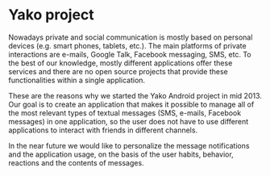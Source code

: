 Yako project
==============================

Nowadays private and social communication is mostly based on personal devices (e.g. smart phones, tablets, etc.).
The main platforms of private interactions are e-mails, Google Talk, Facebook messaging, SMS, etc.
To the best of our knowledge, mostly different applications offer these services and there are no open
source projects that provide these functionalities within a single application.

These are the reasons why we started the Yako Android project in mid 2013.
Our goal is to create an application that makes it possible to manage all of the most relevant types
of textual messages (SMS, e-mails, Facebook messages) in one application, so the user does not have to
use different applications to interact with friends in different channels.

In the near future we would like to personalize the message notifications and the application usage,
on the basis of the user habits, behavior, reactions and the contents of messages.
